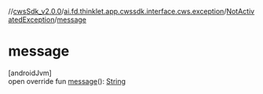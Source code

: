 //[cwsSdk_v2.0.0](../../../index.md)/[ai.fd.thinklet.app.cwssdk.interface.cws.exception](../index.md)/[NotActivatedException](index.md)/[message](message.md)

# message

[androidJvm]\
open override fun [message](message.md)(): [String](https://kotlinlang.org/api/latest/jvm/stdlib/kotlin/-string/index.html)
